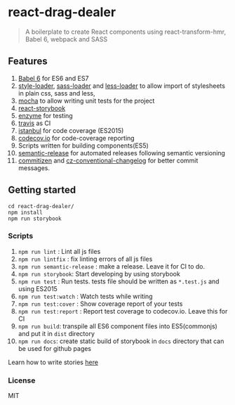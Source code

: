 # react-drag-dealer

> A boilerplate to create React components using react-transform-hmr, Babel 6, webpack and SASS

## Features

1. [Babel 6](http://babeljs.io/) for ES6 and ES7
1. [style-loader](https://github.com/webpack/style-loader), [sass-loader](https://github.com/jtangelder/sass-loader) and [less-loader](https://github.com/webpack/less-loader) to allow import of stylesheets in plain css, sass and less,
1. [mocha](https://mochajs.org/) to allow writing unit tests for the project
1. [react-storybook](https://github.com/kadirahq/react-storybook)
1. [enzyme](http://airbnb.io/enzyme/index.html) for testing
1. [travis](https://travis-ci.org/) as CI
1. [istanbul](https://github.com/gotwarlost/istanbul) for code coverage (ES2015)
1. [codecov.io](https://codecov.io) for code-coverage reporting
1. Scripts written for building components(ES5)
1. [semantic-release](https://github.com/semantic-release/semantic-release) for automated releases following semantic versioning
1. [commitizen](https://github.com/commitizen/cz-cli) and [cz-conventional-changelog](https://github.com/commitizen/cz-conventional-changelog) for better commit messages.


## Getting started
```
cd react-drag-dealer/
npm install
npm run storybook
```

### Scripts

1. `npm run lint` : Lint all js files
1. `npm run lintfix` : fix linting errors of all js files
1. `npm run semantic-release` : make a release. Leave it for CI to do.
1. `npm run storybook`: Start developing by using storybook
1. `npm run test` : Run tests. tests file should be written as `*.test.js` and using ES2015
1. `npm run test:watch` : Watch tests while writing
1. `npm run test:cover` : Show coverage report of your tests
1. `npm run test:report` : Report test coverage to codecov.io. Leave this for CI
1. `npm run build`: transpile all ES6 component files into ES5(commonjs) and put it in `dist` directory
1. `npm run docs`: create static build of storybook in `docs` directory that can be used for github pages

Learn how to write stories [here](https://getstorybook.io/docs/basics/writing-stories)

### License
MIT
